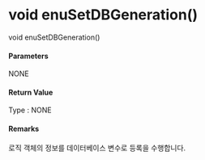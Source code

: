 # void enuSetDBGeneration\(\)

void enuSetDBGeneration\(\)

#### Parameters

NONE

#### Return Value

Type : NONE

#### Remarks

로직 객체의 정보를 데이터베이스 변수로 등록을 수행합니다. 

